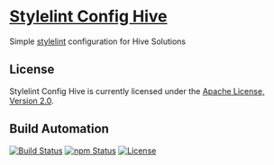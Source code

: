 # [Stylelint Config Hive](http://stylelint-config-hive.hive.pt)

Simple [stylelint](https://stylelint.io) configuration for Hive Solutions

## License

Stylelint Config Hive is currently licensed under the [Apache License, Version 2.0](http://www.apache.org/licenses/).

## Build Automation

[![Build Status](https://app.travis-ci.com/hivesolutions/stylelint_config_hive.svg?branch=master)](https://travis-ci.com/github/hivesolutions/stylelint_config_hive)
[![npm Status](https://img.shields.io/npm/v/stylelint-config-hive.svg)](https://www.npmjs.com/package/stylelint-config-hive)
[![License](https://img.shields.io/badge/license-Apache%202.0-blue.svg)](https://www.apache.org/licenses/)
